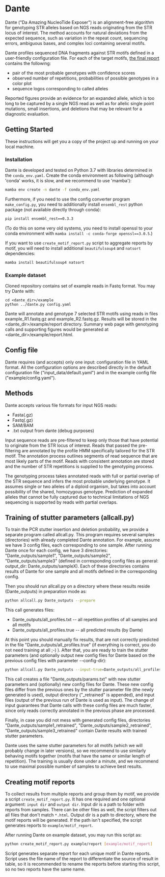 # Dante
 Dante ("Da Amazing NucleoTide Exposer") is an alignment-free algorithm for genotyping STR alleles based on NGS reads originating from the STR locus of interest. The method accounts for natural deviations from the expected sequence, such as variation in the repeat count, sequencing errors, ambiguous bases, and complex loci containing several motifs.

Dante profiles sequenced DNA fragments against STR motifs defined in a user-friendly configuration file. For each of the target motifs, [the final report](http://158.195.68.48/dante/example/report.html) contains the following: 
- pair of the most probable genotypes with confidence scores
- observed number of repetitions, probabilities of possible genotypes in a color plot
- sequence logos corresponding to called alleles

Reported figures provide an evidence for an expanded allele, which is too long to be captured by a single NGS read as well as for allelic single point mutations, small insertions, and deletions that may be relevant for a diagnostic evaluation.


## Getting Started

These instructions will get you a copy of the project up and running on your local machine. 

### Installation

Dante is developed and tested on Python 3.7 with libraries determined in the `conda_env.yaml`. Create the conda environment as following (although 'conda' works, it is slow, and we recommend to use 'mamba'):
```bash
mamba env create -n dante -f conda_env.yaml
```

Furthermore, if you need to use the config converter program `make_config.py`, you need to additionally install `ensembl_rest` python package (not available directly through conda):

```bash
pip install ensembl_rest==0.3.3
```

(To do this on some very old systems, you need to install openssl to your conda environment with `mamba install -c conda-forge openssl==3.0.5`.)

If you want to use `create_motif_report.py` script to aggregate reports by motif, you will need to install additional `beautifulsoup4` and `natsort` dependencies:

```bash
mamba install beautifulsoup4 natsort
```

### Example dataset

Cloned repository contains set of example reads in Fastq format. You may try Dante with: 
```
cd <dante_dir>/example
python ../dante.py config.yaml
```

Dante will annotate and genotype 7 selected STR motifs using reads in files example_R1.fastq.gz and example_R2.fastq.gz. Results will be stored in the <dante_dir>/example/report directory. Summary web page with genotyping calls and supporting figures would be generated at <dante_dir>/example/report.html. 

## Config file

Dante requires (and accepts) only one input: configuration file in YAML format. All the configuration options are described directly in the default configuration file ("input_data/default.yaml") and in the example config file ("example/config.yaml").

## Methods

Dante accepts various file formats for input NGS reads:
- Fasta(.gz)
- Fastq(.gz)
- SAM/BAM
- .txt output from dante (debug purposes) 

Input sequence reads are pre-filtered to keep only those that have potential to originate from the STR locus of interest. Reads that passed the pre-filtering are annotated by the profile HMM specifically tailored for the STR motif. The annotation process outlines segments of read sequence that are most likely parts of the motif. Reads with consistent annotation are stored and the number of STR repetitions is supplied to the genotyping process.

The genotyping process takes annotated reads with full or partial overlap of the STR sequence and infers the most probable underlying genotype. It assumes single or two alleles of a diploid organism, but takes into account possibility of the shared, homozygous genotype. Prediction of expanded alleles that cannot be fully captured due to technical limitations of NGS sequencing is supported by reads with partial overlaps. 

## Training of stutter parameters (allcall.py)

To train the PCR stutter insertion and deletion probability, we provide a separate program called allcall.py. This program requires several samples (directories) with already completed Dante annotation. For example, assume we have 3 config files, each corresponding to one sample. After running Dante once for each config, we have 3 directories: "Dante_outputs/sample1", "Dante_outputs/sample2", "Dante_outputs/sample3" (defined in corresponding config files as general: output_dir: Dante_outputs/sampleX). Each of these directories contains results of Dante for one sample and all motifs defined in the corresponding config. 

Then you should run allcall.py on a directory where these results reside (Dante_outputs) in preparation mode as: 
```bash
python allcall.py Dante_outputs --prepare
```  

This call generates files: 
- Dante_outputs/all_profiles.txt -- all repetition profiles of all samples and all motifs
- Dante_outputs/all_profiles.true -- all predicted results (by Dante) 

At this point you should manually fix results, that are not correctly predicted in the file "Dante_outputs/all_profiles.true" (if everything is correct, you do not need training at all ;-) ). After that, you are ready to train the stutter parameters (and optionally output new config files for Dante based on the previous config files with parameter --config-dir):

```bash
python allcall.py Dante_outputs --input-true=Dante_outputs/all_profiles.true [--config-dir=Dante_outputs]
```

This call creates a file "Dante_outputs/params.txt" with new stutter parameters and (optionally) new config files for Dante. These new config files differ from the previous ones by the stutter parameter file (the newly generated is used), output directory ("_retrained" is appended), and input files (output of the previous run of Dante is used as input). The change of input guarantees that Dante calls with these config files are much faster, since only reads  correctly annotated in the previous phase are processed. 

Finally, in case you did not mess with generated config files, directories "Dante_outputs/sample1_retrained", "Dante_outputs/sample2_retrained", "Dante_outputs/sample3_retrained" contain Dante results with trained stutter parameters.

Dante uses the same stutter parameters for all motifs (which we will probably change in later versions), so we recommend to use similarly behaving motifs together (motifs that have the same or similar length of repetition). The training is usually done under a minute, and we recommend to use maximal possible number of samples to achieve best results. 

## Creating motif reports

To collect results from multiple reports and group them by motif, we provide a script `create_motif_report.py`. It has one required and one optional argument: `input dir` and `output dir`. Input dir is a path to folder with reports from samples. There can be other files as well, the script filters out all files that don't match `*.html`. Output dir is a path to directory, where the motif reports will be generated. If the path isn't specified, the script generates reports to `example/motif_report`.

After running Dante on example dataset, you may run this script as:

```bash
python create_motif_report.py example/report [example/motif_report]
```

Script generates separate report for each unique motif in Dante reports. Script uses the file name of the report to differentiate the source of result in table, so it is recommended to rename the reports before starting this script, so no two reports have the same name.

